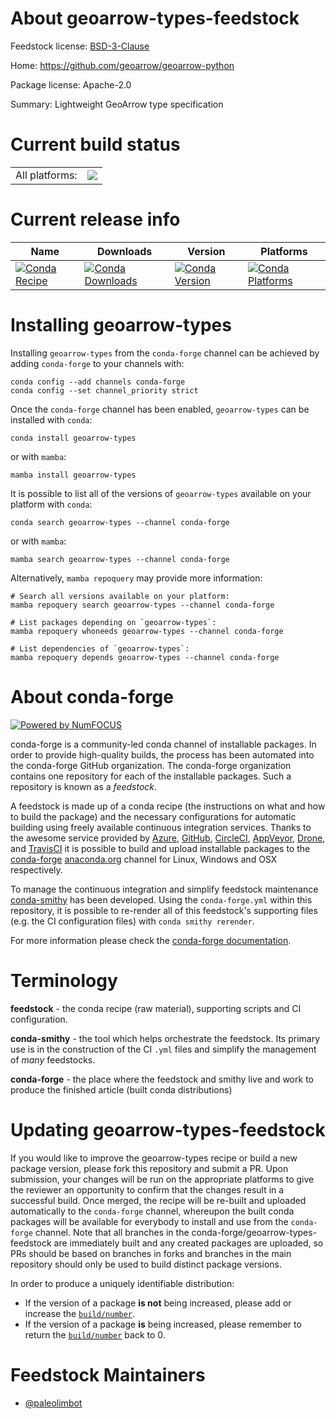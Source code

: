 About geoarrow-types-feedstock
==============================

Feedstock license: [BSD-3-Clause](https://github.com/conda-forge/geoarrow-types-feedstock/blob/main/LICENSE.txt)

Home: https://github.com/geoarrow/geoarrow-python

Package license: Apache-2.0

Summary: Lightweight GeoArrow type specification

Current build status
====================


<table><tr><td>All platforms:</td>
    <td>
      <a href="https://dev.azure.com/conda-forge/feedstock-builds/_build/latest?definitionId=22919&branchName=main">
        <img src="https://dev.azure.com/conda-forge/feedstock-builds/_apis/build/status/geoarrow-types-feedstock?branchName=main">
      </a>
    </td>
  </tr>
</table>

Current release info
====================

| Name | Downloads | Version | Platforms |
| --- | --- | --- | --- |
| [![Conda Recipe](https://img.shields.io/badge/recipe-geoarrow--types-green.svg)](https://anaconda.org/conda-forge/geoarrow-types) | [![Conda Downloads](https://img.shields.io/conda/dn/conda-forge/geoarrow-types.svg)](https://anaconda.org/conda-forge/geoarrow-types) | [![Conda Version](https://img.shields.io/conda/vn/conda-forge/geoarrow-types.svg)](https://anaconda.org/conda-forge/geoarrow-types) | [![Conda Platforms](https://img.shields.io/conda/pn/conda-forge/geoarrow-types.svg)](https://anaconda.org/conda-forge/geoarrow-types) |

Installing geoarrow-types
=========================

Installing `geoarrow-types` from the `conda-forge` channel can be achieved by adding `conda-forge` to your channels with:

```
conda config --add channels conda-forge
conda config --set channel_priority strict
```

Once the `conda-forge` channel has been enabled, `geoarrow-types` can be installed with `conda`:

```
conda install geoarrow-types
```

or with `mamba`:

```
mamba install geoarrow-types
```

It is possible to list all of the versions of `geoarrow-types` available on your platform with `conda`:

```
conda search geoarrow-types --channel conda-forge
```

or with `mamba`:

```
mamba search geoarrow-types --channel conda-forge
```

Alternatively, `mamba repoquery` may provide more information:

```
# Search all versions available on your platform:
mamba repoquery search geoarrow-types --channel conda-forge

# List packages depending on `geoarrow-types`:
mamba repoquery whoneeds geoarrow-types --channel conda-forge

# List dependencies of `geoarrow-types`:
mamba repoquery depends geoarrow-types --channel conda-forge
```


About conda-forge
=================

[![Powered by
NumFOCUS](https://img.shields.io/badge/powered%20by-NumFOCUS-orange.svg?style=flat&colorA=E1523D&colorB=007D8A)](https://numfocus.org)

conda-forge is a community-led conda channel of installable packages.
In order to provide high-quality builds, the process has been automated into the
conda-forge GitHub organization. The conda-forge organization contains one repository
for each of the installable packages. Such a repository is known as a *feedstock*.

A feedstock is made up of a conda recipe (the instructions on what and how to build
the package) and the necessary configurations for automatic building using freely
available continuous integration services. Thanks to the awesome service provided by
[Azure](https://azure.microsoft.com/en-us/services/devops/), [GitHub](https://github.com/),
[CircleCI](https://circleci.com/), [AppVeyor](https://www.appveyor.com/),
[Drone](https://cloud.drone.io/welcome), and [TravisCI](https://travis-ci.com/)
it is possible to build and upload installable packages to the
[conda-forge](https://anaconda.org/conda-forge) [anaconda.org](https://anaconda.org/)
channel for Linux, Windows and OSX respectively.

To manage the continuous integration and simplify feedstock maintenance
[conda-smithy](https://github.com/conda-forge/conda-smithy) has been developed.
Using the ``conda-forge.yml`` within this repository, it is possible to re-render all of
this feedstock's supporting files (e.g. the CI configuration files) with ``conda smithy rerender``.

For more information please check the [conda-forge documentation](https://conda-forge.org/docs/).

Terminology
===========

**feedstock** - the conda recipe (raw material), supporting scripts and CI configuration.

**conda-smithy** - the tool which helps orchestrate the feedstock.
                   Its primary use is in the construction of the CI ``.yml`` files
                   and simplify the management of *many* feedstocks.

**conda-forge** - the place where the feedstock and smithy live and work to
                  produce the finished article (built conda distributions)


Updating geoarrow-types-feedstock
=================================

If you would like to improve the geoarrow-types recipe or build a new
package version, please fork this repository and submit a PR. Upon submission,
your changes will be run on the appropriate platforms to give the reviewer an
opportunity to confirm that the changes result in a successful build. Once
merged, the recipe will be re-built and uploaded automatically to the
`conda-forge` channel, whereupon the built conda packages will be available for
everybody to install and use from the `conda-forge` channel.
Note that all branches in the conda-forge/geoarrow-types-feedstock are
immediately built and any created packages are uploaded, so PRs should be based
on branches in forks and branches in the main repository should only be used to
build distinct package versions.

In order to produce a uniquely identifiable distribution:
 * If the version of a package **is not** being increased, please add or increase
   the [``build/number``](https://docs.conda.io/projects/conda-build/en/latest/resources/define-metadata.html#build-number-and-string).
 * If the version of a package **is** being increased, please remember to return
   the [``build/number``](https://docs.conda.io/projects/conda-build/en/latest/resources/define-metadata.html#build-number-and-string)
   back to 0.

Feedstock Maintainers
=====================

* [@paleolimbot](https://github.com/paleolimbot/)

